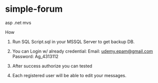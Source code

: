 # simple-forum
asp .net mvs

How

1. Run SQL Script.sql in your MSSQL Server to get backup DB.

2. You can Login w/ already credential: 
   Email: 	  udemy.epam@gmail.com
   Password:  Ag_4313112
   
3. After success authorize you can tested 

4. Each registered user will be able to edit your messages.